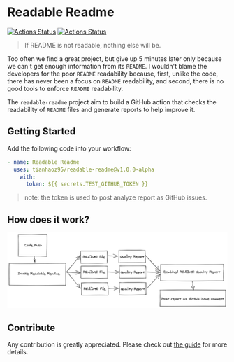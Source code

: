 # Readable Readme

[![Actions Status](https://github.com/tianhaoz95/readable-readme/workflows/Guardians%20of%20the%20Pull%20Requests/badge.svg)](https://github.com/tianhaoz95/readable-readme/actions)
[![Actions Status](https://github.com/tianhaoz95/readable-readme/workflows/Heimdall/badge.svg)](https://github.com/tianhaoz95/readable-readme/actions)


> If README is not readable, nothing else will be.

Too often we find a great project, but give up 5 minutes later only because we can't get enough information from its `README`. I wouldn't blame the developers for the poor `README` readability because, first, unlike the code, there has never been a focus on `README` readability, and second, there is no good tools to enforce `README` readability.

The `readable-readme` project aim to build a GitHub action that checks the readability of `README` files and generate reports to help improve it.

## Getting Started

Add the following code into your workflow:

```yml
- name: Readable Readme
  uses: tianhaoz95/readable-readme@v1.0.0-alpha
    with:
      token: ${{ secrets.TEST_GITHUB_TOKEN }}
```

> note: the token is used to post analyze report as GitHub issues.

## How does it work?

![strcture diagram](./asset/structure_diagram.png)

## Contribute

Any contribution is greatly appreciated. Please check out [the guide](./CONTRIBUTING.md) for more details.

